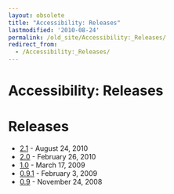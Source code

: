 ```yaml
---
layout: obsolete
title: "Accessibility: Releases"
lastmodified: '2010-08-24'
permalink: /old_site/Accessibility:_Releases/
redirect_from:
  - /Accessibility:_Releases/
---
```


Accessibility: Releases
=======================

Releases
========

-   [2.1]({{site.github.url}}/old_site/Accessibility:_Release_Notes_2.1 "Accessibility: Release Notes 2.1") - August 24, 2010
-   [2.0]({{site.github.url}}/old_site/Accessibility:_Release_Notes_2.0 "Accessibility: Release Notes 2.0") - February 26, 2010
-   [1.0]({{site.github.url}}/old_site/Accessibility:_Release_Notes_1.0 "Accessibility: Release Notes 1.0") - March 17, 2009
-   [0.9.1]({{site.github.url}}/old_site/Accessibility:_Release_Notes_0.9.1 "Accessibility: Release Notes 0.9.1") - February 3, 2009
-   [0.9]({{site.github.url}}/old_site/Accessibility:_Release_Notes_0.9 "Accessibility: Release Notes 0.9") - November 24, 2008


